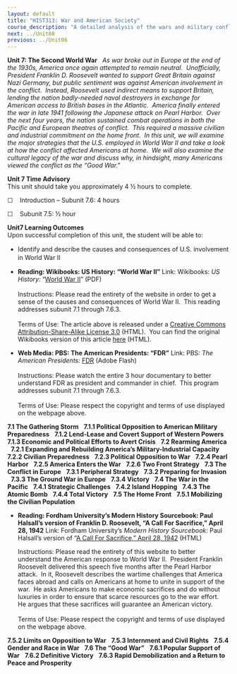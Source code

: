 ```yaml
---
layout: default
title: "HIST313: War and American Society"
course_description: "A detailed analysis of the wars and military conflicts that have shaped the social, political, and economic history of the United States from the colonial era to the present."
next: ../Unit08
previous: ../Unit06
---
```

**Unit 7: The Second World War** <span id="7"></span> 
*As war broke out in Europe at the end of the 1930s, America once again
attempted to remain neutral.  Unofficially, President Franklin D.
Roosevelt wanted to support Great Britain against Nazi Germany, but
public sentiment was against American involvement in the conflict. 
Instead, Roosevelt used indirect means to support Britain, lending the
nation badly-needed naval destroyers in exchange for American access to
British bases in the Atlantic.  America finally entered the war in late
1941 following the Japanese attack on Pearl Harbor.  Over the next four
years, the nation sustained combat operations in both the Pacific and
European theatres of conflict.  This required a massive civilian and
industrial commitment on the home front.  In this unit, we will examine
the major strategies that the U.S. employed in World War II and take a
look at how the conflict affected Americans at home.  We will also
examine the cultural legacy of the war and discuss why, in hindsight,
many Americans viewed the conflict as the “Good War."*

**Unit 7 Time Advisory**  
This unit should take you approximately 4 ½ hours to complete.

☐    Introduction – Subunit 7.6: 4 hours

☐    Subunit 7.5: ½ hour

**Unit7 Learning Outcomes**  
Upon successful completion of this unit, the student will be able to:

-   <span class="Apple-style-span" style="line-height: 19px; ">Identify
    and describe the causes and consequences of U.S. involvement in
    World War II</span>

-   **Reading: Wikibooks: US History: “World War II”**
    Link: Wikibooks: *US History:* “[World War
    II](https://resources.saylor.org/wwwresources/archived/site/wp-content/uploads/2011/03/US-History_World-War-II-and-Rise-of-Atomic-Age.pdf)”
    (PDF)  
        
     Instructions: Please read the entirety of the website in order to
    get a sense of the causes and consequences of World War II.  This
    reading addresses subunit 7.1 through 7.6.3.  
        
     Terms of Use: The article above is released under a [Creative
    Commons Attribution-Share-Alike License
    3.0](http://creativecommons.org/licenses/by-sa/3.0/) (HTML).  You
    can find the original Wikibooks version of this article
    [here](http://en.wikibooks.org/wiki/US_History/World_War_II_and_Rise_of_Atomic_Age)
    (HTML).

-   **Web Media: PBS: The American Presidents: “FDR”**
    Link: PBS: *The American Presidents:*
    [FDR](http://video.pbs.org/video/1049332797/) (Adobe Flash)  
        
     Instructions: Please watch the entire 3 hour documentary to better
    understand FDR as president and commander in chief.  This program
    addresses subunit 7.1 through 7.6.3.  
        
     Terms of Use: Please respect the copyright and terms of use
    displayed on the webpage above.

**7.1 The Gathering Storm** <span id="7.1"></span> 
**7.1.1 Political Opposition to American Military Preparedness** <span
id="7.1.1"></span> 
**7.1.2 Lend-Lease and Covert Support of Western Powers** <span
id="7.1.2"></span> 
**7.1.3 Economic and Political Efforts to Avert Crisis** <span
id="7.1.3"></span> 
**7.2 Rearming America** <span id="7.2"></span> 
**7.2.1 Expanding and Rebuilding America’s Military-Industrial
Capacity** <span id="7.2.1"></span> 
**7.2.2 Civilian Preparedness** <span id="7.2.2"></span> 
**7.2.3 Political Opposition to War** <span id="7.2.3"></span> 
**7.2.4 Pearl Harbor** <span id="7.2.4"></span> 
**7.2.5 America Enters the War** <span id="7.2.5"></span> 
**7.2.6 Two Front Strategy** <span id="7.2.6"></span> 
**7.3 The Conflict in Europe** <span id="7.3"></span> 
**7.3.1 Peripheral Strategy** <span id="7.3.1"></span> 
**7.3.2 Preparing for Invasion** <span id="7.3.2"></span> 
**7.3.3 The Ground War in Europe** <span id="7.3.3"></span> 
**7.3.4 Victory** <span id="7.3.4"></span> 
**7.4 The War in the Pacific** <span id="7.4"></span> 
**7.4.1 Strategic Challenges** <span id="7.4.1"></span> 
**7.4.2 Island Hopping** <span id="7.4.2"></span> 
**7.4.3 The Atomic Bomb** <span id="7.4.3"></span> 
**7.4.4 Total Victory** <span id="7.4.4"></span> 
**7.5 The Home Front** <span id="7.5"></span> 
**7.5.1 Mobilizing the Civilian Population** <span id="7.5.1"></span> 
-   **Reading: Fordham University’s Modern History Sourcebook: Paul
    Halsall’s version of Franklin D. Roosevelt, “A Call For Sacrifice,”
    April 28, 1942**
    Link: Fordham University’s *Modern History Sourcebook:* Paul
    Halsall’s version of “[A Call For Sacrifice,” April 28,
    1942](http://www.fordham.edu/halsall/mod/1942roosevelt-sacrifice.html)
    (HTML)  
      
     Instructions: Please read the entirety of this website to better
    understand the American response to World War II.  President
    Franklin Roosevelt delivered this speech five months after the Pearl
    Harbor attack.  In it, Roosevelt describes the wartime challenges
    that America faces abroad and calls on Americans at home to unite in
    support of the war.  He asks Americans to make economic sacrifices
    and do without luxuries in order to ensure that scarce resources go
    to the war effort.  He argues that these sacrifices will guarantee
    an American victory.  
        
     Terms of Use: Please respect the copyright and terms of use
    displayed on the webpage above.

**7.5.2 Limits on Opposition to War** <span id="7.5.2"></span> 
**7.5.3 Internment and Civil Rights** <span id="7.5.3"></span> 
**7.5.4 Gender and Race in War** <span id="7.5.4"></span> 
**7.6 The “Good War”** <span id="7.6"></span> 
**7.6.1 Popular Support of War** <span id="7.6.1"></span> 
**7.6.2 Definitive Victory** <span id="7.6.2"></span> 
**7.6.3 Rapid Demobilization and a Return to Peace and Prosperity**
<span id="7.6.3"></span> 
